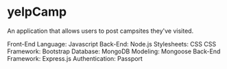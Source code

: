 # yelpCamp
An application that allows users to post campsites they've visited.


Front-End Language: Javascript
Back-End: Node.js
Stylesheets: CSS 
CSS Framework: Bootstrap
Database: MongoDB
Modeling: Mongoose
Back-End Framework: Express.js
Authentication: Passport
